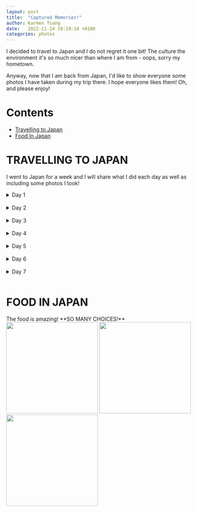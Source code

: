 ```yaml
---
layout: post
title:  "Captured Memories!"
author: Karmen Tsang
date:   2022-11-24 20:19:14 +0100
categories: photos
---
```

I decided to travel to Japan and I do not regret it one bit! The culture the environment
it's so much nicer than where I am from - oops, sorry my hometown.

Anyway, now that I am back from Japan, I'd like to show everyone some photos I have taken during my trip there.
I hope everyone likes them! Oh, and please enjoy!

# Contents
- [Travelling to Japan](#J1)
- [Food In Japan](#J2)


<div id="J1">
<h1> TRAVELLING TO JAPAN</h1>
<p>I went to Japan for a week and I will share what I did each day as well as including some photos I took!
</p>

<details>
<summary>Day 1</summary>
<br>
<p>I went to view the streets of Japan on my first day here and its amazing, 
the structure of the buildings the roads they all looked so clean and nice.
Below i have included some photos ! took! What do you think? Makes me want to go back to Japan
and experience it all over again!
While walking along the streets of Japan, it gave off such a nice calm peaceful vibe.</p>

<img src="https://ineedsleepfs.github.io/myblog/assets/images/japan1.jpg" alt="" width="243px">
<img src="https://ineedsleepfs.github.io/myblog/assets/images/japan4.jpg" alt="" width="243px">
<img src="https://ineedsleepfs.github.io/myblog/assets/images/japan7.jpg" alt="" width="243px">
</details>
<br>
<details>
<summary>Day 2</summary>
<br>
<p>I went and visited the shrines of Japan. The scenery is spectacular and beautiful. I would recommend bringing along
a camera so that you can take some beautiful pictures here too.</p>

<img src="https://ineedsleepfs.github.io/myblog/assets/images/japan3.jpg" alt="" width="243px">
<img src="https://ineedsleepfs.github.io/myblog/assets/images/japan5.jpg" alt="" width="243px">
<img src="https://ineedsleepfs.github.io/myblog/assets/images/japan6.jpg" alt="" width="243px" height="364px">

</details>

<br>
<details>
<summary>Day 3</summary>
Placeholder
</details><br>
<details>
<summary>Day 4</summary>
Placeholder
</details><br>
<details>
<summary>Day 5</summary>
Placeholder
</details><br>
<details>
<summary>Day 6</summary>
Placeholder
</details><br>
<details>
<summary>Day 7</summary>
Placeholder
</details>

</div>
<br>


<div id="J2">
<h1>FOOD IN JAPAN</h1>
The food is amazing!
**SO MANY CHOICES!**

<img src="https://ineedsleepfs.github.io/myblog/assets/images/food1.jpg" alt="" width="243px">
<img src="https://ineedsleepfs.github.io/myblog/assets/images/food2.jpg" alt="" width="243px">
<img src="https://ineedsleepfs.github.io/myblog/assets/images/food3.jpg" alt="" width="243px">

</div>







